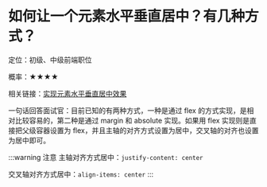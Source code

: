 <script lang="ts" setup>
import { loginRead } from '@/utils/login-read'
loginRead('q10000')
</script>

# 如何让一个元素水平垂直居中？有几种方式？



定位：初级、中级前端职位

概率：★★★★

相关链接：[实现元素水平垂直居中效果](/practice/code/11001.html)

一句话回答面试官：目前已知的有两种方式，一种是通过 flex 的方式实现，是相对比较容易的，第二种是通过 margin 和 absolute 实现。如果用 flex 实现则是直接把父级容器设置为 flex，并且主轴的对齐方式设置为居中，交叉轴的对齐也设置为居中即可。

:::warning 注意
主轴对齐方式居中：`justify-content: center`

交叉轴对齐方式居中：`align-items: center`
:::
